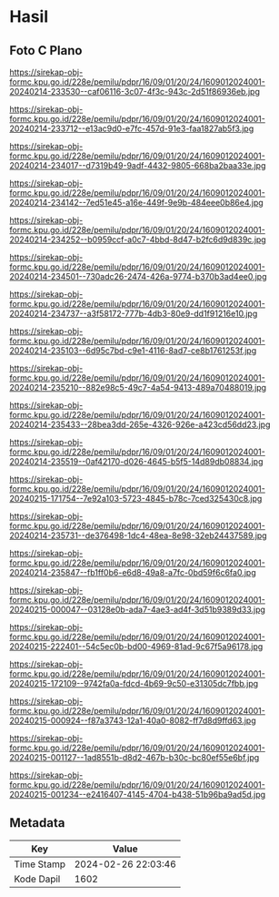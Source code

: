 # Hasil

## Foto C Plano

https://sirekap-obj-formc.kpu.go.id/228e/pemilu/pdpr/16/09/01/20/24/1609012024001-20240214-233530--caf06116-3c07-4f3c-943c-2d51f86936eb.jpg

https://sirekap-obj-formc.kpu.go.id/228e/pemilu/pdpr/16/09/01/20/24/1609012024001-20240214-233712--e13ac9d0-e7fc-457d-91e3-faa1827ab5f3.jpg

https://sirekap-obj-formc.kpu.go.id/228e/pemilu/pdpr/16/09/01/20/24/1609012024001-20240214-234017--d7319b49-9adf-4432-9805-668ba2baa33e.jpg

https://sirekap-obj-formc.kpu.go.id/228e/pemilu/pdpr/16/09/01/20/24/1609012024001-20240214-234142--7ed51e45-a16e-449f-9e9b-484eee0b86e4.jpg

https://sirekap-obj-formc.kpu.go.id/228e/pemilu/pdpr/16/09/01/20/24/1609012024001-20240214-234252--b0959ccf-a0c7-4bbd-8d47-b2fc6d9d839c.jpg

https://sirekap-obj-formc.kpu.go.id/228e/pemilu/pdpr/16/09/01/20/24/1609012024001-20240214-234501--730adc26-2474-426a-9774-b370b3ad4ee0.jpg

https://sirekap-obj-formc.kpu.go.id/228e/pemilu/pdpr/16/09/01/20/24/1609012024001-20240214-234737--a3f58172-777b-4db3-80e9-dd1f91216e10.jpg

https://sirekap-obj-formc.kpu.go.id/228e/pemilu/pdpr/16/09/01/20/24/1609012024001-20240214-235103--6d95c7bd-c9e1-4116-8ad7-ce8b1761253f.jpg

https://sirekap-obj-formc.kpu.go.id/228e/pemilu/pdpr/16/09/01/20/24/1609012024001-20240214-235210--882e98c5-49c7-4a54-9413-489a70488019.jpg

https://sirekap-obj-formc.kpu.go.id/228e/pemilu/pdpr/16/09/01/20/24/1609012024001-20240214-235433--28bea3dd-265e-4326-926e-a423cd56dd23.jpg

https://sirekap-obj-formc.kpu.go.id/228e/pemilu/pdpr/16/09/01/20/24/1609012024001-20240214-235519--0af42170-d026-4645-b5f5-14d89db08834.jpg

https://sirekap-obj-formc.kpu.go.id/228e/pemilu/pdpr/16/09/01/20/24/1609012024001-20240215-171754--7e92a103-5723-4845-b78c-7ced325430c8.jpg

https://sirekap-obj-formc.kpu.go.id/228e/pemilu/pdpr/16/09/01/20/24/1609012024001-20240214-235731--de376498-1dc4-48ea-8e98-32eb24437589.jpg

https://sirekap-obj-formc.kpu.go.id/228e/pemilu/pdpr/16/09/01/20/24/1609012024001-20240214-235847--fb1ff0b6-e6d8-49a8-a7fc-0bd59f6c6fa0.jpg

https://sirekap-obj-formc.kpu.go.id/228e/pemilu/pdpr/16/09/01/20/24/1609012024001-20240215-000047--03128e0b-ada7-4ae3-ad4f-3d51b9389d33.jpg

https://sirekap-obj-formc.kpu.go.id/228e/pemilu/pdpr/16/09/01/20/24/1609012024001-20240215-222401--54c5ec0b-bd00-4969-81ad-9c67f5a96178.jpg

https://sirekap-obj-formc.kpu.go.id/228e/pemilu/pdpr/16/09/01/20/24/1609012024001-20240215-172109--9742fa0a-fdcd-4b69-9c50-e31305dc7fbb.jpg

https://sirekap-obj-formc.kpu.go.id/228e/pemilu/pdpr/16/09/01/20/24/1609012024001-20240215-000924--f87a3743-12a1-40a0-8082-ff7d8d9ffd63.jpg

https://sirekap-obj-formc.kpu.go.id/228e/pemilu/pdpr/16/09/01/20/24/1609012024001-20240215-001127--1ad8551b-d8d2-467b-b30c-bc80ef55e6bf.jpg

https://sirekap-obj-formc.kpu.go.id/228e/pemilu/pdpr/16/09/01/20/24/1609012024001-20240215-001234--e2416407-4145-4704-b438-51b96ba9ad5d.jpg


## Metadata

| Key        | Value               |
| ---------- | ------------------- |
| Time Stamp | 2024-02-26 22:03:46 |
| Kode Dapil | 1602                |



